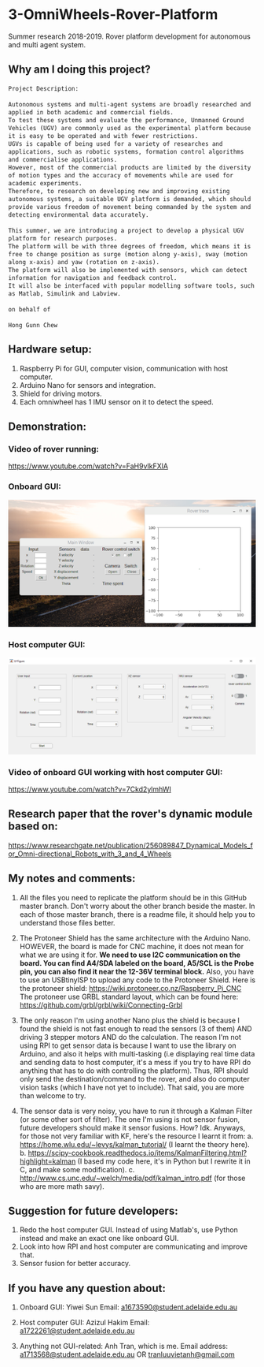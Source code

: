 # 3-OmniWheels-Rover-Platform
Summer research 2018-2019. Rover platform development for autonomous and multi agent system.

## Why am I doing this project?
```
Project Description:

Autonomous systems and multi-agent systems are broadly researched and applied in both academic and commercial fields. 
To test these systems and evaluate the performance, Unmanned Ground Vehicles (UGV) are commonly used as the experimental platform because it is easy to be operated and with fewer restrictions. 
UGVs is capable of being used for a variety of researches and applications, such as robotic systems, formation control algorithms and commercialise applications. 
However, most of the commercial products are limited by the diversity of motion types and the accuracy of movements while are used for academic experiments.  
Therefore, to research on developing new and improving existing autonomous systems, a suitable UGV platform is demanded, which should provide various freedom of movement being commanded by the system and detecting environmental data accurately.

This summer, we are introducing a project to develop a physical UGV platform for research purposes. 
The platform will be with three degrees of freedom, which means it is free to change position as surge (motion along y-axis), sway (motion along x-axis) and yaw (rotation on z-axis). 
The platform will also be implemented with sensors, which can detect information for navigation and feedback control. 
It will also be interfaced with popular modelling software tools, such as Matlab, Simulink and Labview.

on behalf of

Hong Gunn Chew
```

## Hardware setup:
1. Raspberry Pi for GUI, computer vision, communication with host computer.
2. Arduino Nano for sensors and integration.
3. Shield for driving motors.
4. Each omniwheel has 1 IMU sensor on it to detect the speed.

## Demonstration:
### Video of rover running:
https://www.youtube.com/watch?v=FaH9vIkFXlA
### Onboard GUI:
![alt text](https://github.com/vitsensei/3-OmniWheels-Rover-Platform/blob/master/images/Onboard%20GUI.png)
### Host computer GUI:
![alt text](https://github.com/vitsensei/3-OmniWheels-Rover-Platform/blob/master/images/GUI_host.png)
### Video of onboard GUI working with host computer GUI:
https://www.youtube.com/watch?v=7Ckd2ylmhWI
## Research paper that the rover's dynamic module based on:
https://www.researchgate.net/publication/256089847_Dynamical_Models_for_Omni-directional_Robots_with_3_and_4_Wheels

## My notes and comments:
1. All the files you need to replicate the platform should be in this GitHub master branch. Don't worry about the other branch beside the master. In each of those master branch, there is a readme file, it should help you to understand those files better.

2. The Protoneer Shield has the same architecture with the Arduino Nano. HOWEVER, the board is made for CNC machine, it does not mean for what we are using it for. **We need to use I2C communication on the board. You can find A4/SDA labeled on the board, A5/SCL is the Probe pin, you can also find it near the 12-36V terminal block.** Also, you have to use an USBtinyISP to upload any code to the Protoneer Shield.
Here is the protoneer shield: https://wiki.protoneer.co.nz/Raspberry_Pi_CNC
The protoneer use GRBL standard layout, which can be found here: https://github.com/grbl/grbl/wiki/Connecting-Grbl

3. The only reason I'm using another Nano plus the shield is because I found the shield is not fast enough to read the sensors (3 of them) AND driving 3 stepper motors AND do the calculation. The reason I'm not using RPI to get sensor data is because I want to use the library on Arduino, and also it helps with multi-tasking (i.e displaying real time data and sending data to host computer, it's a mess if you try to have RPI do anything that has to do with controlling the platform). Thus, RPI should only send the destination/command to the rover, and also do computer vision tasks (which I have not yet to include). That said, you are more than welcome to try.

4. The sensor data is very noisy, you have to run it through a Kalman Filter (or some other sort of filter). The one I'm using is not sensor fusion, future developers should make it sensor fusions. How? Idk.
Anyways, for those not very familiar with KF, here's the resource I learnt it from: 
  a. https://home.wlu.edu/~levys/kalman_tutorial/ (I learnt the theory here).
  b. https://scipy-cookbook.readthedocs.io/items/KalmanFiltering.html?highlight=kalman (I based my code here, it's in Python but I rewrite it in C, and make some modification).
  c. http://www.cs.unc.edu/~welch/media/pdf/kalman_intro.pdf (for those who are more math savy).
  
## Suggestion for future developers:
1. Redo the host computer GUI. Instead of using Matlab's, use Python instead and make an exact one like onboard GUI.
2. Look into how RPI and host computer are communicating and improve that.
3. Sensor fusion for better accuracy.

## If you have any question about:
1. Onboard GUI: Yiwei Sun
Email: a1673590@student.adelaide.edu.au

2. Host computer GUI: Azizul Hakim
Email: a1722261@student.adelaide.edu.au

3. Anything not GUI-related: Anh Tran, which is me. 
Email address: a1713568@student.adelaide.edu.au OR tranluuvietanh@gmail.com
